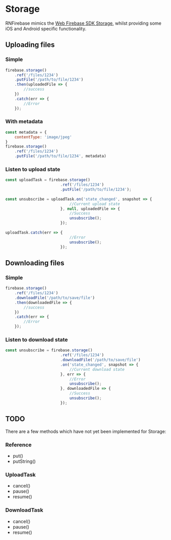 # Storage

RNFirebase mimics the [Web Firebase SDK Storage](https://firebase.google.com/docs/storage/web/start), whilst
providing some iOS and Android specific functionality.

## Uploading files

### Simple

```javascript
firebase.storage()
    .ref('/files/1234')
    .putFile('/path/to/file/1234')
    .then(uploadedFile => {
        //success
    })
    .catch(err => {
        //Error
    });
```


### With metadata

```javascript
const metadata = {
    contentType: 'image/jpeg'
}
firebase.storage()
    .ref('/files/1234')
    .putFile('/path/to/file/1234', metadata)
```

### Listen to upload state

```javascript
const uploadTask = firebase.storage()
                        .ref('/files/1234')
                        .putFile('/path/to/file/1234');
                        
const unsubscribe = uploadTask.on('state_changed', snapshot => {
                            //Current upload state
                        }, null, uploadedFile => {
                            //Success
                            unsubscribe();
                        });
                        
uploadTask.catch(err => {
                            //Error
                            unsubscribe();
                        });
```

## Downloading files

### Simple

```javascript
firebase.storage()
    .ref('/files/1234')
    .downloadFile('/path/to/save/file')
    .then(downloadedFile => {
        //success
    })
    .catch(err => {
        //Error
    });
```

### Listen to download state

```javascript
const unsubscribe = firebase.storage()
                        .ref('/files/1234')
                        .downloadFile('/path/to/save/file')
                        .on('state_changed', snapshot => {
                            //Current download state
                        }, err => {
                            //Error
                            unsubscribe();
                        }, downloadedFile => {
                            //Success
                            unsubscribe();
                        });
```

## TODO

There are a few methods which have not yet been implemented for Storage:

### Reference
- put()
- putString()

### UploadTask
- cancel()
- pause()
- resume()

### DownloadTask
- cancel()
- pause()
- resume()
